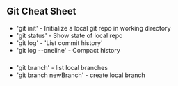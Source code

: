 ## Git Cheat Sheet

* 'git init' - Initialize a local git repo in working directory
* 'git status' - Show state of local repo
* 'git log' - 'List commit history'
* 'git log --oneline' - Compact history


###
* 'git branch' - list local branches
* 'git branch newBranch' - create local branch

